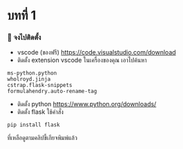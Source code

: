 # บทที่ 1

### 🛑 จงไปติดตั้ง
- vscode (ของฟรี) https://code.visualstudio.com/download
- ติดตั้ง extension vscode ในเครื่องของคุณ เอาไปค้นหา
```
ms-python.python
wholroyd.jinja
cstrap.flask-snippets
formulahendry.auto-rename-tag
```
- ติดตั้ง python https://www.python.org/downloads/
- ติดตั้ง flask ใช้คำสั่ง
```
pip install flask
```

ที่เหลือดูตามคลิปขี้เกียจพิมพ์แล้ว